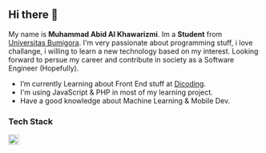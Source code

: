 ## Hi there 👋

My name is **Muhammad Abid Al Khawarizmi**. Im a **Student** from [Universitas Bumigora](https://universitasbumigora.ac.id). I'm very passionate about programming stuff, i love challange, i willing to learn a new technology based on my interest. Looking forward to persue my career and contribute in society as a Software Engineer (Hopefully).  

- I’m currently Learning about Front End stuff at [Dicoding](https://www.dicoding.com). 
- I'm using JavaScript & PHP in most of my learning project.
- Have a good knowledge about Machine Learning & Mobile Dev.

### Tech Stack
  <a href="#"><img align="left" alt="JavaScript" title="JavaScript" width="21px" src="https://upload.wikimedia.org/wikipedia/commons/9/99/Unofficial_JavaScript_logo_2.svg" /></a>
  <br>
  <br>

    
  


